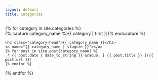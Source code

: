 ```yaml
---
layout: default
title: Categorias
---
```


<div id="archives">
{% for category in site.categories %}
  <div class="archive-group">
    {% capture category_name %}{{ category | first }}{% endcapture %}
    <div id="#{{ category_name | slugize }}"></div>
    <p></p>

    <h3 class="category-head">{{ category_name }}</h3>
    <a name="{{ category_name | slugize }}"></a>
    {% for post in site.post[category_name] %}
     * {{ post.date | date_to_string }} &raquo; [ {{ post.title }} ]({{ post.url }})
    {% endfor %}
  </div>
{% endfor %}
</div>
